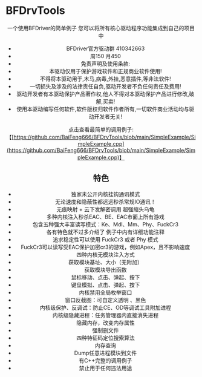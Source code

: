 # BFDrvTools

<div align="center">

一个使用BFDriver的简单例子
您可以将所有核心驱动程序功能集成到自己的项目中

* BFDriver官方驱动群 410342663
* 周150 月450
* 免责声明及使用条款:
* 本驱动仅用于保护游戏软件和正规商业软件使用!
* 不得将本驱动用于,木马,病毒,外挂,恶意插件,等非法软件!
* 一切损失及涉及的法律责任自负,驱动开发者不负任何责任及费用!
* 驱动开发者有本驱动保护产品著作权,他人不得对本驱动保护产品进行修改,破解,买卖!
* 使用本驱动编写任何软件,软件版权归软件作者所有,一切软件商业活动均与驱动开发者无关!

点击查看最简单的调用例子: 【[https://github.com/BaiFeng666/BFDrvTools/blob/main/SimpleExample/SimpleExample.cpp](https://github.com/BaiFeng666/BFDrvTools/blob/main/SimpleExample/SimpleExample.cpp)】

## 特色
* 独家未公开内核挂钩通讯模式
* 无论速度和隐蔽性都远远秒杀常规IO通讯！
* 无痕映射 + 云下发解密调用  超强缩头乌龟
* 多种内核注入秒杀EAC、BE、EAC市面上所有游戏
* 包含五种强大丰富读写模式：Ke、Mdl、Mm、Phy、FuckCr3
* 各有特色就不过多介绍了 例子中内有详细功能注释
* 追求稳定性可以使用 FuckCr3 或者 Phy 模式
* FuckCr3可以读写受EAC保护加密cr3的游戏，例如Apex，且不影响速度
* 四种内核无模块注入方式
* 获取模块基址、大小（无附加）
* 获取模块导出函数
* 鼠标移动、点击、弹起、按下
* 键盘模拟、点击、弹起、按下
* 内核禁用全局枚举窗口
* 窗口反截图：可自定义透明 、黑色
* 内核级保护、反调试：防止CE、OD等调试工具附加进程
* 内核级隐藏进程：任务管理器内直接消失进程
* 隐藏内存，改变内存属性
* 强制删文件
* 四种特征码定位搜索算法
* 内存查询
* Dump任意进程模块到文件
* 有C++完整的调用例子
* 禁止用于任何违法用途
